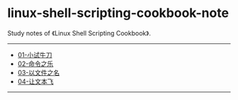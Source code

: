 # linux-shell-scripting-cookbook-note

Study notes of 《Linux Shell Scripting Cookbook》.

---

- [01-小试牛刀](/linux-shell-scripting-cookbook/01-小试牛刀.md)
- [02-命令之乐](/linux-shell-scripting-cookbook/02-命令之乐.md)
- [03-以文件之名](/linux-shell-scripting-cookbook/03-以文件之名.md)
- [04-让文本飞](/linux-shell-scripting-cookbook/04-让文本飞.md)

---

